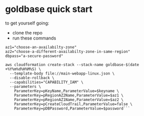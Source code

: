 # goldbase quick start

to get yourself going:

* clone the repo
* run these commands

```keyname="your-ec2-keypair-name"
az1="choose-an-availabilty-zone"
az2="choose-a-different-availabilty-zone-in-same-region"
dbpass="a-secure-password"

aws cloudformation create-stack --stack-name goldbase-$(date +%Y%m%d%H%M%S) \
  --template-body file://main-webapp-linux.json \
  --disable-rollback \
  --capabilities="CAPABILITY_IAM" \
  --parameters \
    ParameterKey=pKeyName,ParameterValue=$keyname \
    ParameterKey=pRegionAZ2Name,ParameterValue=$az1 \
    ParameterKey=pRegionAZ1Name,ParameterValue=$az2 \
    ParameterKey=pCreateCloudTrail,ParameterValue=false \
    ParameterKey=pDBPassword,ParameterValue=$password```
